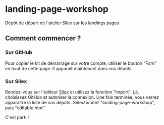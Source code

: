 # landing-page-workshop
Dépôt de départ de l'atelier Silex sur les landings pages

## Comment commencer ?

### Sur GitHub
Pour copier le kit de démarrage sur votre compte, utiliser le bouton "Fork" en haut de cette page. Il apparaît maintenant dans vos dépôts.

### Sur Silex
Rendez-vous sur l'éditeur [Silex](https://editor.silex.me/) et utilisez la fonction "Import". Là, choisissez GitHub et autoriser la connexion. Une fois terminée, vous verrez apparaître la liste de vos dépôts. Sélectionnez "landing-page-workshop", puis "editable.html".

C'est parti !